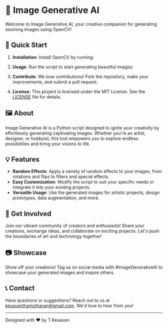 # 🎨 Image Generative AI

Welcome to Image Generative AI, your creative companion for generating stunning images using OpenCV!

## 🚀 Quick Start

1. **Installation**: Install OpenCV by running:

2. **Usage**: Run the script to start generating beautiful images:

3. **Contribute**: We love contributions! Fork the repository, make your improvements, and submit a pull request.

4. **License**: This project is licensed under the MIT License. See the [LICENSE](LICENSE) file for details.

## 🖼️ About

Image Generative AI is a Python script designed to ignite your creativity by effortlessly generating captivating images. Whether you're an artist, designer, or hobbyist, this tool empowers you to explore endless possibilities and bring your visions to life.

## 💡 Features

- **Random Effects**: Apply a variety of random effects to your images, from rotations and flips to filters and special effects.
- **Easy Customization**: Modify the script to suit your specific needs or integrate it into your existing projects.
- **Versatile Usage**: Use the generated images for artistic projects, design prototypes, data augmentation, and more.

## 🌟 Get Involved

Join our vibrant community of creators and enthusiasts! Share your creations, exchange ideas, and collaborate on exciting projects. Let's push the boundaries of art and technology together!


## 📷 Showcase

Show off your creations! Tag us on social media with #ImageGenerativeAI to showcase your generated images and inspire others.

## 📞 Contact

Have questions or suggestions? Reach out to us at kesavanthamotharan@gmail.com. We'd love to hear from you!

---

Designed with ❤️ by T.Kesavan

